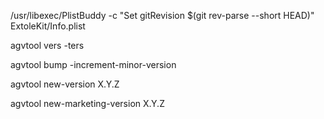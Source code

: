 /usr/libexec/PlistBuddy -c "Set gitRevision $(git rev-parse --short HEAD)" ExtoleKit/Info.plist

agvtool vers -ters

agvtool bump  -increment-minor-version

agvtool new-version X.Y.Z

agvtool new-marketing-version X.Y.Z
